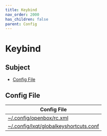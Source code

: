 ```yaml
---
title: Keybind
nav_order: 2000
has_children: false
parent: Config
---
```



# Keybind


## Subject

* [Config File](#config-file)




## Config File

| Config File |
| --- |
| [~/.config/openbox/rc.xml](https://github.com/samwhelp/lubuntu-adjustment/blob/main/prototype/main/lxqt-config/Main/asset/overlay/etc/skel/.config/openbox/rc.xml#L280-L2173) |
| [~/.config/lxqt/globalkeyshortcuts.conf](https://github.com/samwhelp/lubuntu-adjustment/blob/main/prototype/main/lxqt-config/Main/asset/overlay/etc/skel/.config/lxqt/globalkeyshortcuts.conf) |

